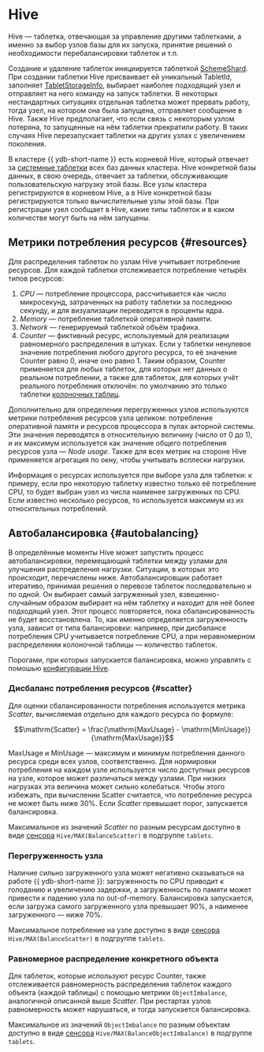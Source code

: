 # Hive

Hive — таблетка, отвечающая за управление другими таблетками, а именно за выбор узлов базы для их запуска, принятие решений о необходимости перебалансировки таблеток и т.п.

Создание и удаление таблеток инициируется таблеткой [SchemeShard](../concepts/glossary.md#scheme-shard). При создании таблетки Hive присваивает ей уникальный TabletId, заполняет [TabletStorageInfo](general-schema.md#history), выбирает наиболее подходящий узел и отправляет на него команду на запуск таблетки. В некоторых нестандартных ситуациях отдельная таблетка может прервать работу, тогда узел, на котором она была запущена, отправляет сообщение в Hive. Также Hive предполагает, что если связь с некоторым узлом потеряна, то запущенные на нём таблетки прекратили работу. В таких случаях Hive перезапускает таблетки на других узлах с увеличением поколения.

В кластере {{ ydb-short-name }} есть корневой Hive, который отвечает за [системные таблетки](../concepts/glossary.md#tablet-types) всех баз данных кластера. Hive конкретной базы данных, в свою очередь, отвечает за таблетки, обслуживающие пользовательскую нагрузку этой базы. Все узлы кластера регистрируются в корневом Hive, а в Hive конкретной базы регистрируются только вычислительные узлы этой базы. При регистрации узел сообщает в Hive, какие типы таблеток и в каком количестве могут быть на нём запущены.

## Метрики потребления ресурсов {#resources}

Для распределения таблеток по узлам Hive учитывает потребление ресурсов. Для каждой таблетки отслеживается потребление четырёх типов ресурсов:

1. *CPU* — потребление процессора, рассчитывается как число микросекунд, затраченных на работу таблетки за последнюю секунду, и для визуализации переводится в проценты ядра.
1. *Memory* — потребление таблеткой оперативной памяти.
1. *Network* — генерируемый таблеткой объём трафика.
1. *Counter* — фиктивный ресурс, используемый для реализации равномерного распределения в штуках. Если у таблетки ненулевое значение потребления любого другого ресурса, то её значение Counter равно 0, иначе оно равно 1. Таким образом, Counter применяется для любых таблеток, для которых нет данных о реальном потреблении, а также для таблеток, для которых учёт реального потребления отключён: по умолчанию это только таблетки [колоночных таблиц](../concepts/datamodel/table.md#column-oriented-tables).

Дополнительно для определения перегруженных узлов используются метрики потребления ресурсов узла целиком: потребление оперативной памяти и ресурсов процессора в пулах акторной системы. Эти значения переводятся в относительную величину (число от 0 до 1), и их максимум используется как значение общего потребления ресурсов узла — *Node usage*. Также для всех метрик на стороне Hive применяется агрегация по окну, чтобы учитывать всплески нагрузки.

Информация о ресурсах используется при выборе узла для таблетки: к примеру, если про некоторую таблетку известно только её потребление CPU, то будет выбран узел из числа наименее загруженных по CPU. Если известно несколько ресурсов, то используется максимум из их относительных потреблений.

## Автобалансировка {#autobalancing}

В определённые моменты Hive может запустить процесс автобалансировки, перемещающий таблетки между узлами для улучшения распределения нагрузки. Ситуации, в которых это происходит, перечислены ниже. Автобалансировщик работает итеративо, принимая решения о перевозе таблеток последовательно и по одной. Он выбирает самый загруженный узел, взвешенно-случайным образом выбирает на нём таблетку и находит для неё более подходящий узел. Этот процесс повторяется, пока сбалансированность не будет восстановлена. То, как именно определяется загруженность узла, зависит от типа балансировки: например, при дисбалансе потребления CPU учитывается потребление CPU, а при неравномерном распределении колоночной таблицы — количество таблеток.

Порогами, при которых запускается балансировка, можно управлять с помошью [конфигурации Hive](../reference/configuration/hive.md).

### Дисбаланс потребления ресурсов {#scatter}

Для оценки сбалансированности потребления используется метрика *Scatter*, вычисляемая отдельно для каждого ресурса по формуле:

$$\mathrm{Scatter} = \frac{\mathrm{MaxUsage} - \mathrm{MinUsage}}{\mathrm{MaxUsage}}$$

$\mathrm{MaxUsage}$ и $\mathrm{MinUsage}$ — максимум и минимум потребления данного ресурса среди всех узлов, соответственно. Для нормировки потребления на каждом узле используется число доступных ресурсов на узле, которое может различаться между узлами. При низких нагрузках эта величина может сильно колебаться. Чтобы этого избежать, при вычислении $\mathrm{Scatter}$ считается, что потребление ресурса не может быть ниже 30%. Если $Scatter$ превышает порог, запускается балансировка.

Максимальное из значений $Scatter$ по разным ресурсам доступно в виде [сенсора](../devops/manual/monitoring.md) `Hive/MAX(BalanceScatter)` в подгруппе `tablets`.

### Перегруженность узла

Наличие сильно загруженного узла может негативно сказываться на работе {{ ydb-short-name }}: загруженность по CPU приводит к голоданию и увеличению задержки, а загруженность по памяти может привести к падению узла по out-of-memory. Балансировка запускается, если загрузка самого загруженного узла превышает 90%, а наименее загруженного — ниже 70%.

Максимальное потребление на узле доступно в виде [сенсора](../devops/manual/monitoring.md) `Hive/MAX(BalanceScatter)` в подгруппе `tablets`.

### Равномерное распределение конкретного объекта

Для таблеток, которые используют ресурс Counter, также отслеживается равномерность распределения таблеток каждого объекта (каждой таблицы) с помощью метрики `ObjectImbalance`, аналогичной описанной выше $Scatter$. При рестартах узлов равномерность может нарушаться, и тогда запускается балансировка.

Максимальное из значений `ObjectImbalance` по разным объектам доступно в виде [сенсора](../devops/manual/monitoring.md) `Hive/MAX(BalanceObjectImbalance)` в подгруппе `tablets`.
